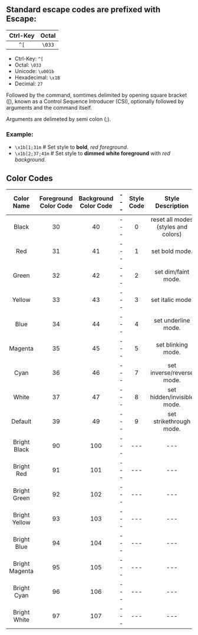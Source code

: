 ## Standard escape codes are prefixed with Escape:
|Ctrl-Key|Octal|
|:--:|:---:|
|`^[`|`\033`|
- Ctrl-Key: `^[`
- Octal: `\033`
- Unicode: `\u001b`
- Hexadecimal: `\x1B`
- Decimal: `27`

Followed by the command, somtimes delimited by opening square bracket ([), known as a Control Sequence Introducer (CSI), optionally followed by arguments and the command itself.

Arguments are delimeted by semi colon (;).


### Example:

- `\x1b[1;31m`  # Set style to **bold**, *red foreground*.
- `\x1b[2;37;41m`  # Set style to **dimmed white foreground** with *red background*.


## Color Codes

| Color Name | Foreground Color Code | Background Color Code |---| Style Code | Style Description |
|:---:|:---:|:---:|:---:|:---:|:---:|
| Black |	30	| 40 |---| 0 | reset all modes (styles and colors) |
| Red	| 31	| 41 |---|  1 | set bold mode. |
| Green |	32	| 42 |---| 2 | set dim/faint mode. |
| Yellow |	33 |	43 |---| 3 | set italic mode. |
| Blue	| 34	| 44 |---| 4 | set underline mode. |
| Magenta	| 35	| 45 |---| 5 | set blinking mode. |
| Cyan	| 36	| 46 |---| 7 | set inverse/reverse mode. |
| White	| 37 |	47 |---| 8 | set hidden/invisible mode. |
| Default	| 39	| 49 |---| 9 |	set strikethrough mode. |
| Bright Black | 90 |	100 |---|---|---|
| Bright Red | 91	| 101 |---|---|---|
| Bright Green |92 | 102 |---|---|---|
| Bright Yellow |	93 | 103 |---|---|---|
| Bright Blue | 94 | 104 |---|---|---|
| Bright Magenta | 95 | 105 |---|---|---|
| Bright Cyan |	96 | 106 |---|---|---|
| Bright White | 97 |	107 |---|---|---|



